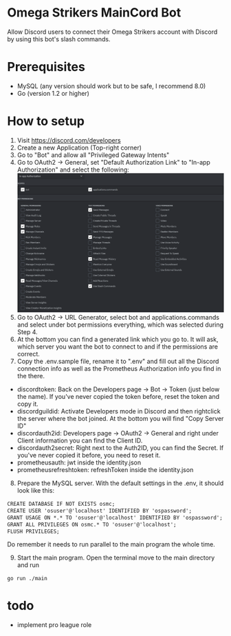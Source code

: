 # Omega Strikers MainCord Bot

Allow Discord users to connect their Omega Strikers account with Discord by using this bot's slash commands.

# Prerequisites

- MySQL (any version should work but to be safe, I recommend 8.0)
- Go (version 1.2 or higher)

# How to setup

1. Visit https://discord.com/developers
2. Create a new Application (Top-right corner)
3. Go to "Bot" and allow all "Privileged Gateway Intents"
4. Go to OAuth2 -> General, set "Default Authorization Link" to "In-app Authorization" and select the following:
![image1.png](images/image1.PNG)
5. Go to OAuth2 -> URL Generator, select bot and applications.commands and select under bot permissions everything, which was selected during Step 4.
6. At the bottom you can find a generated link which you go to. It will ask, which server you want the bot to connect to and if the permissions are correct.
7. Copy the .env.sample file, rename it to ".env" and fill out all the Discord connection info as well as the Prometheus Authorization info you find in the there.
* discordtoken: Back on the Developers page -> Bot -> Token (just below the name). If you've never copied the token before, reset the token and copy it.
* discordguildid: Activate Developers mode in Discord and then rightclick the server where the bot joined. At the bottom you will find "Copy Server ID"
* discordauth2id: Developers page -> OAuth2 -> General and right under Client information you can find the Client ID.
* discordauth2secret: Right next to the Auth2ID, you can find the Secret. If you've never copied it before, you need to reset it.
* prometheusauth: jwt inside the identity.json
* prometheusrefreshtoken: refreshToken inside the identity.json
8. Prepare the MySQL server. With the default settings in the .env, it should look like this:
```
CREATE DATABASE IF NOT EXISTS osmc;
CREATE USER 'osuser'@'localhost' IDENTIFIED BY 'ospassword';
GRANT USAGE ON *.* TO 'osuser'@'localhost' IDENTIFIED BY 'ospassword';
GRANT ALL PRIVILEGES ON osmc.* TO 'osuser'@'localhost';
FLUSH PRIVILEGES;
```
Do remember it needs to run parallel to the main program the whole time.

9. Start the main program. Open the terminal move to the main directory and run
```
go run ./main
```

# todo

- implement pro league role